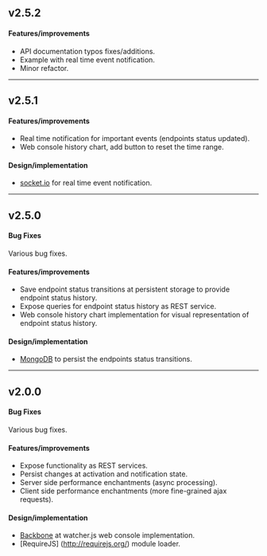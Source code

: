 ## v2.5.2

#### Features/improvements
* API documentation typos fixes/additions.
* Example with real time event notification.
* Minor refactor.

----

## v2.5.1

#### Features/improvements
* Real time notification for important events (endpoints status updated).
* Web console history chart, add button to reset the time range.

#### Design/implementation
* [socket.io](http://socket.io/) for real time event notification.

----

## v2.5.0

#### Bug Fixes
Various bug fixes.

#### Features/improvements
* Save endpoint status transitions at persistent storage to provide endpoint status history.
* Expose queries for endpoint status history as REST service.
* Web console history chart implementation for visual representation of endpoint status history.

#### Design/implementation
* [MongoDB](http://www.mongodb.org/) to persist the endpoints status transitions.

----

## v2.0.0

#### Bug Fixes
Various bug fixes.

#### Features/improvements
* Expose functionality as REST services.
* Persist changes at activation and notification state.
* Server side performance enchantments (async processing).
* Client side performance enchantments (more fine-grained ajax requests).

#### Design/implementation
* [Backbone](http://backbonejs.org/) at watcher.js web console implementation.
* [RequireJS] (http://requirejs.org/) module loader.